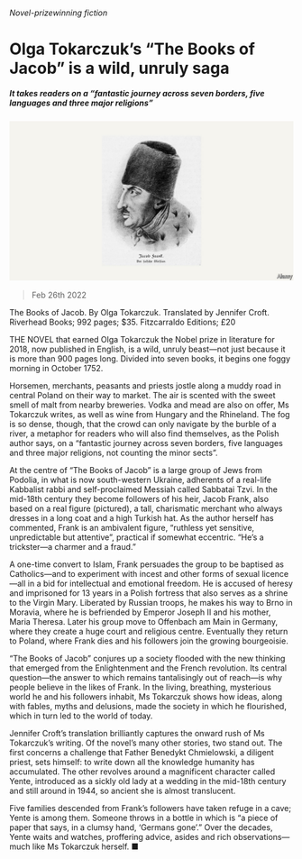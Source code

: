 ###### Novel-prizewinning fiction

# Olga Tokarczuk’s “The Books of Jacob” is a wild, unruly saga 

##### It takes readers on a “fantastic journey across seven borders, five languages and three major religions” 

![image](images/20220226_cup508.jpg) 

> Feb 26th 2022 

The Books of Jacob. By Olga Tokarczuk. Translated by Jennifer Croft. Riverhead Books; 992 pages; $35. Fitzcarraldo Editions; £20

THE NOVEL that earned Olga Tokarczuk the Nobel prize in literature for 2018, now published in English, is a wild, unruly beast—not just because it is more than 900 pages long. Divided into seven books, it begins one foggy morning in October 1752.


Horsemen, merchants, peasants and priests jostle along a muddy road in central Poland on their way to market. The air is scented with the sweet smell of malt from nearby breweries. Vodka and mead are also on offer, Ms Tokarczuk writes, as well as wine from Hungary and the Rhineland. The fog is so dense, though, that the crowd can only navigate by the burble of a river, a metaphor for readers who will also find themselves, as the Polish author says, on a “fantastic journey across seven borders, five languages and three major religions, not counting the minor sects”.

At the centre of “The Books of Jacob” is a large group of Jews from Podolia, in what is now south-western Ukraine, adherents of a real-life Kabbalist rabbi and self-proclaimed Messiah called Sabbatai Tzvi. In the mid-18th century they become followers of his heir, Jacob Frank, also based on a real figure (pictured), a tall, charismatic merchant who always dresses in a long coat and a high Turkish hat. As the author herself has commented, Frank is an ambivalent figure, “ruthless yet sensitive, unpredictable but attentive”, practical if somewhat eccentric. “He’s a trickster—a charmer and a fraud.”

A one-time convert to Islam, Frank persuades the group to be baptised as Catholics—and to experiment with incest and other forms of sexual licence—all in a bid for intellectual and emotional freedom. He is accused of heresy and imprisoned for 13 years in a Polish fortress that also serves as a shrine to the Virgin Mary. Liberated by Russian troops, he makes his way to Brno in Moravia, where he is befriended by Emperor Joseph II and his mother, Maria Theresa. Later his group move to Offenbach am Main in Germany, where they create a huge court and religious centre. Eventually they return to Poland, where Frank dies and his followers join the growing bourgeoisie.

“The Books of Jacob” conjures up a society flooded with the new thinking that emerged from the Enlightenment and the French revolution. Its central question—the answer to which remains tantalisingly out of reach—is why people believe in the likes of Frank. In the living, breathing, mysterious world he and his followers inhabit, Ms Tokarczuk shows how ideas, along with fables, myths and delusions, made the society in which he flourished, which in turn led to the world of today.

Jennifer Croft’s translation brilliantly captures the onward rush of Ms Tokarczuk’s writing. Of the novel’s many other stories, two stand out. The first concerns a challenge that Father Benedykt Chmielowski, a diligent priest, sets himself: to write down all the knowledge humanity has accumulated. The other revolves around a magnificent character called Yente, introduced as a sickly old lady at a wedding in the mid-18th century and still around in 1944, so ancient she is almost translucent.

Five families descended from Frank’s followers have taken refuge in a cave; Yente is among them. Someone throws in a bottle in which is “a piece of paper that says, in a clumsy hand, ‘Germans gone’.” Over the decades, Yente waits and watches, proffering advice, asides and rich observations—much like Ms Tokarczuk herself. ■

